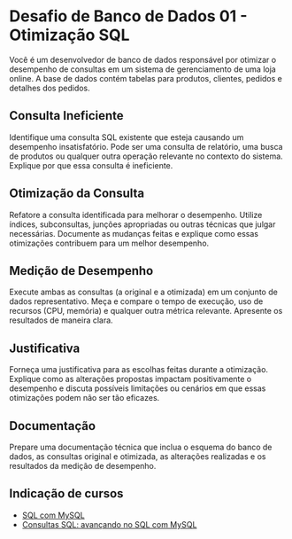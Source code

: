 # Desafio de Banco de Dados 01 - Otimização SQL

Você é um desenvolvedor de banco de dados responsável por otimizar o desempenho de consultas em um sistema de gerenciamento de uma loja online. A base de dados contém tabelas para produtos, clientes, pedidos e detalhes dos pedidos.

## Consulta Ineficiente
Identifique uma consulta SQL existente que esteja causando um desempenho insatisfatório. Pode ser uma consulta de relatório, uma busca de produtos ou qualquer outra operação relevante no contexto do sistema. Explique por que essa consulta é ineficiente.

## Otimização da Consulta
Refatore a consulta identificada para melhorar o desempenho. Utilize índices, subconsultas, junções apropriadas ou outras técnicas que julgar necessárias. Documente as mudanças feitas e explique como essas otimizações contribuem para um melhor desempenho.

## Medição de Desempenho
Execute ambas as consultas (a original e a otimizada) em um conjunto de dados representativo. Meça e compare o tempo de execução, uso de recursos (CPU, memória) e qualquer outra métrica relevante. Apresente os resultados de maneira clara.

## Justificativa
Forneça uma justificativa para as escolhas feitas durante a otimização. Explique como as alterações propostas impactam positivamente o desempenho e discuta possíveis limitações ou cenários em que essas otimizações podem não ser tão eficazes.

## Documentação
Prepare uma documentação técnica que inclua o esquema do banco de dados, as consultas original e otimizada, as alterações realizadas e os resultados da medição de desempenho.

## Indicação de cursos

* [SQL com MySQL](https://unibb.alura.com.br/formacao-oracle-mysql)
* [Consultas SQL: avançando no SQL com MySQL](https://unibb.alura.com.br/course/mysql-consultas-sql)
